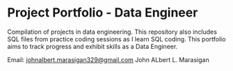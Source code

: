 # Project Portfolio - Data Engineer
Compilation of projects in data engineering. This repository also includes SQL files from practice coding sessions as I learn SQL coding. This portfolio aims to track progress and exhibit skills as a Data Engineer.

Email: johnalbert.marasigan329@gmail.com
John ALbert L. Marasigan
